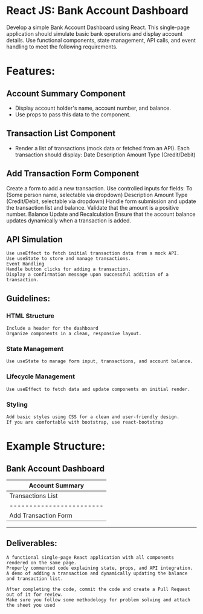 # React JS: Bank Account Dashboard


Develop a simple Bank Account Dashboard using React. This single-page application should simulate basic bank operations and display account details. Use functional components, state management, API calls, and event handling to meet the following requirements.


# Features:
## Account Summary Component
 - Display account holder's name, account number, and balance.
 - Use props to pass this data to the component.
## Transaction List Component
 - Render a list of transactions (mock data or fetched from an API). Each transaction should display:
    Date
    Description
    Amount
    Type (Credit/Debit)
## Add Transaction Form Component
  Create a form to add a new transaction.
  Use controlled inputs for fields:
  To (Some person name, selectable via dropdown)
  Description
  Amount
  Type (Credit/Debit, selectable via dropdown)
  Handle form submission and update the transaction list and balance.
  Validate that the amount is a positive number.
  Balance Update and Recalculation
  Ensure that the account balance updates dynamically when a transaction is added.

## API Simulation
    Use useEffect to fetch initial transaction data from a mock API.
    Use useState to store and manage transactions.
    Event Handling
    Handle button clicks for adding a transaction.
    Display a confirmation message upon successful addition of a transaction.

## Guidelines:
 ### HTML Structure
    Include a header for the dashboard
    Organize components in a clean, responsive layout.
### State Management
    Use useState to manage form input, transactions, and account balance.
### Lifecycle Management
    Use useEffect to fetch data and update components on initial render.
### Styling
    Add basic styles using CSS for a clean and user-friendly design.
    If you are comfortable with bootstrap, use react-bootstrap

# Example Structure:

Bank Account Dashboard
------------------------
| Account Summary        |
|------------------------|
| Transactions List      |
|------------------------|
| Add Transaction Form   |
--------------------------


## Deliverables:
    A functional single-page React application with all components rendered on the same page.
    Properly commented code explaining state, props, and API integration.
    A demo of adding a transaction and dynamically updating the balance and transaction list.
    
    After completing the code, commit the code and create a Pull Request out of it for review.
    Make sure you follow some methodology for problem solving and attach the sheet you used


